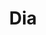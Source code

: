 ---
title: "Dia"
url: /valladolid/dia-calle-del-monasterio-de-santo-domingo-de-silos/
shop: supermercado
---